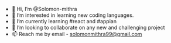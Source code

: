 - 👋 Hi, I’m @Solomon-mithra
- 👀 I’m interested in learning new coding languages. 
- 🌱 I’m currently learning #react and #appian
- 💞️ I’m looking to collaborate on any new and challenging project
- 📫 Reach me by email - solomonmithra99@gmail.com

<!---
Solomon-mithra/Solomon-mithra is a ✨ special ✨ repository because its `README.md` (this file) appears on your GitHub profile.
You can click the Preview link to take a look at your changes.
--->
